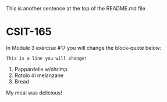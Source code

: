 This is another sentence at the top of the README.md file

# CSIT-165

In Module 3 exercise #17 you will change the block-quote below:

`This is a line you will change!`

1. Pappardelle w/shrimp
2. Rotolo di melanzane
3. Bread

My meal was delicious!

